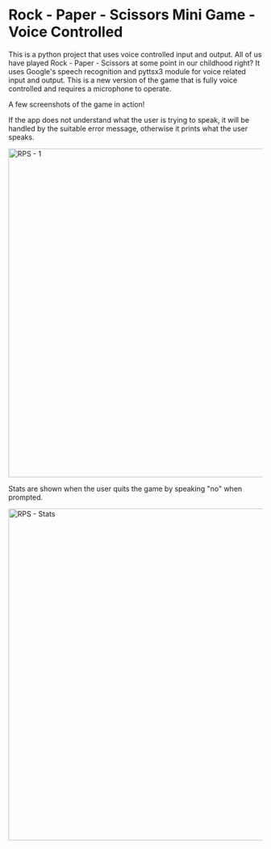 # Rock - Paper - Scissors Mini Game - Voice Controlled
This is a python project that uses voice controlled input and output.
All of us have played Rock - Paper - Scissors at some point in our childhood right?
It uses Google's speech recognition and pyttsx3 module for voice related input and output.
This is a new version of the game that is fully voice controlled and requires a microphone to operate.

A few screenshots of the game in action!

If the app does not understand what the user is trying to speak, it will be handled by the suitable error message, otherwise it prints what the user speaks.

<img width="652" alt="RPS - 1" src="https://user-images.githubusercontent.com/65371747/94064591-85b9e480-fe07-11ea-844b-629f528e9bf0.png">

Stats are shown when the user quits the game by speaking "no" when prompted.

<img width="658" alt="RPS - Stats" src="https://user-images.githubusercontent.com/65371747/94064689-ae41de80-fe07-11ea-9a4b-ed3e1abf9dd0.png">
